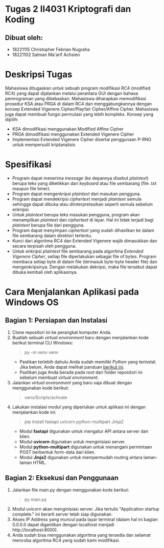 # Tugas 2 II4031 Kriptografi dan Koding
## Dibuat oleh:
- 18221115 Christopher Febrian Nugraha
- 18221102 Salman Ma'arif Achsien

# Deskripsi Tugas 
Mahasiswa ditugaskan untuk sebuah program modifikasi RC4 (modified RC4) yang dapat dijalankan melalui perantara GUI dengan bahasa pemrograman yang dibebaskan. Mahasiswa diharapkan memodifikasi prosedur KSA atau PRGA di dalam RC4 dan menggabungkannya dengan konsep Extended Vigenere Cipher/Playfair Cipher/Affine Cipher. Mahasiswa juga dapat membuat fungsi permutasi yang lebih kompleks.
Konsep yang dipilih:
- KSA dimodifikasi menggunakan Modified Affine Cipher
- PRGA dimodifikasi menggunakan Extended Vigenere Cipher
- Implementasi Extended Vigenere Cipher disertai penggunaan P-RNG untuk mempersulit kriptanalisis

# Spesifikasi
- Program dapat menerima _message_ (ke depannya disebut _plaintext_) berupa teks yang diketikkan dari _keyboard_ atau file sembarang (file .txt maupun file biner).
- Program dapat mengenkripsi _plaintext_ dari masukan pengguna.
- Program dapat mendekripsi _ciphertext_ menjadi _plaintext_ semula sehingga dapat dibuka atau diinterpretasikan seperti semula sebelum enkripsi.
- Untuk _plaintext_ berupa teks masukan pengguna, program akan menampilkan _plaintext_ dan _ciphertext_ di layar. Hal ini tidak terjadi bagi _plaintext_ berupa file dari pengguna.
- Program dapat menyimpan _ciphertext_ yang sudah dihasilkan ke dalam file sembarang dalam direktori tertentu.
- Kunci dari algoritma RC4 dan Extended Vigenere wajib dimasukkan dan secara terpisah oleh pengguna.
- Untuk enkripsi _plaintext_ file sembarang pada algoritma _Extended Vigenere Cipher_, setiap file diperlakukan sebagai file of bytes. Program membaca setiap byte di dalam file (termasuk byte-byte header file) dan mengenkripsinya. Dengan melakukan dekripsi, maka file tersebut dapat dibuka kembali oleh aplikasinya.

# Cara Menjalankan Aplikasi pada Windows OS
## Bagian 1: Persiapan dan Instalasi
1. Clone repositori ini ke perangkat komputer Anda.
2. Buatlah sebuah _virtual environment_ baru dengan menjalankan kode berikut terminal CLI Windows:
    > py -m venv venv
    - Pastikan terlebih dahulu Anda sudah memiliki _Python_ yang terinstal. Jika belum, Anda dapat melihat panduan [berikut ini](https://docs.python.org/3/using/windows.html#using-on-windows).
    - Pastikan juga Anda berada pada _root_ dari folder repositori ini sebelum membuat _virtual environment_.
3. Jalankan _virtual environment_ yang baru saja dibuat dengan menggunakan kode berikut:
    > venv/Scripts/activate
4. Lakukan instalasi modul yang diperlukan untuk aplikasi ini dengan menjalankan kode ini:
    > pip install fastapi uvicorn python-multipart Jinja2
    - Modul **fastapi** digunakan untuk mengatur API antara server dan klien.
    - Modul **uvicorn** digunakan untuk menginisiasi server.
    - Modul **python-multipart** digunakan untuk menangani permintaan POST berbentuk form-data dari klien.
    - Modul **Jinja2** digunakan untuk mempermudah routing antara laman-laman HTML.
## Bagian 2: Eksekusi dan Penggunaan
1. Jalankan file main.py dengan menggunakan kode berikut:
    > py main.py
2. Modul uvicorn akan menginisiasi server. Jika tertulis "Application startup complete." ini berarti server telah siap digunakan.
3. Akses IP Address yang muncul pada layar terminal (dalam hal ini bagian 0.0.0.0 dapat digantikan dengan localhost menjadi http://localhost:8000).
4. Anda sudah bisa menggunakan algoritma yang tersedia dan selamat mencoba algoritma RC4 yang sudah kami modifikasi.
